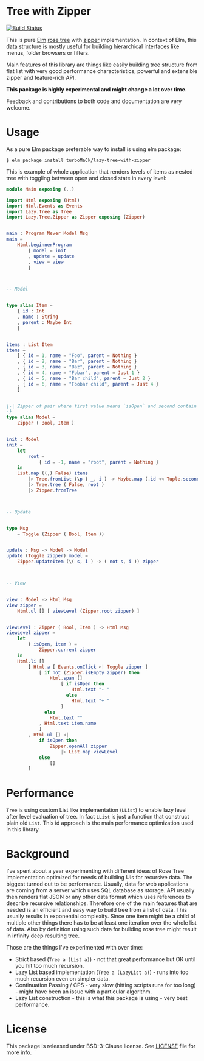 # Tree with Zipper

[![Build Status](https://travis-ci.org/turboMaCk/tree-with-zipper.svg?branch=master)](https://travis-ci.org/turboMaCk/tree-with-zipper)

This is pure [Elm](http://elm-lang.org/) [rose tree](https://en.wikipedia.org/wiki/Rose_tree)
with [zipper](https://en.wikipedia.org/wiki/Zipper_(data_structure)) implementation.
In context of Elm, this data structure is mostly useful for building hierarchical interfaces
like menus, folder browsers or filters.

Main features of this library are things like easily building tree structure from flat list
with very good performance characteristics, powerful and extensible zipper and feature-rich API.

__This package is highly experimental and might change a lot over time.__

Feedback and contributions to both code and documentation are very welcome.

# Usage

As a pure Elm package preferable way to install is using elm package:

```
$ elm package install turboMaCk/lazy-tree-with-zipper
```

This is example of whole application that renders levels of items as nested tree
with toggling between open and closed state in every level:

```elm
module Main exposing (..)

import Html exposing (Html)
import Html.Events as Events
import Lazy.Tree as Tree
import Lazy.Tree.Zipper as Zipper exposing (Zipper)


main : Program Never Model Msg
main =
    Html.beginnerProgram
        { model = init
        , update = update
        , view = view
        }



-- Model


type alias Item =
    { id : Int
    , name : String
    , parent : Maybe Int
    }


items : List Item
items =
    [ { id = 1, name = "Foo", parent = Nothing }
    , { id = 2, name = "Bar", parent = Nothing }
    , { id = 3, name = "Baz", parent = Nothing }
    , { id = 4, name = "Fobar", parent = Just 1 }
    , { id = 5, name = "Bar child", parent = Just 2 }
    , { id = 6, name = "Foobar child", parent = Just 4 }
    ]


{-| Zipper of pair where first value means `isOpen` and second contain Item details.
-}
type alias Model =
    Zipper ( Bool, Item )


init : Model
init =
    let
        root =
            { id = -1, name = "root", parent = Nothing }
    in
    List.map ((,) False) items
        |> Tree.fromList (\p ( _, i ) -> Maybe.map (.id << Tuple.second) p == i.parent)
        |> Tree.tree ( False, root )
        |> Zipper.fromTree



-- Update


type Msg
    = Toggle (Zipper ( Bool, Item ))


update : Msg -> Model -> Model
update (Toggle zipper) model =
    Zipper.updateItem (\( s, i ) -> ( not s, i )) zipper



-- View


view : Model -> Html Msg
view zipper =
    Html.ul [] [ viewLevel (Zipper.root zipper) ]


viewLevel : Zipper ( Bool, Item ) -> Html Msg
viewLevel zipper =
    let
        ( isOpen, item ) =
            Zipper.current zipper
    in
    Html.li []
        [ Html.a [ Events.onClick <| Toggle zipper ]
            [ if not (Zipper.isEmpty zipper) then
                Html.span []
                    [ if isOpen then
                        Html.text "- "
                      else
                        Html.text "+ "
                    ]
              else
                Html.text ""
            , Html.text item.name
            ]
        , Html.ul [] <|
            if isOpen then
                Zipper.openAll zipper
                    |> List.map viewLevel
            else
                []
        ]
```

# Performance

`Tree` is using custom List like implementation (`LList`) to enable lazy level after level evaluation
of tree. In fact `LList` is just a function that construct plain old `List`. This id approach is the main performance optimization used in this library.

# Background

I've spent about a year experimenting with different ideas of Rose Tree implementation
optimized for needs of building UIs for recursive data. The biggest turned out to be performance.
Usually, data for web applications are coming from a server which uses SQL database as storage.
API usually then renders flat JSON or any other data format which uses references to describe recursive relationships.
Therefore one of the main features that are needed is an efficient and easy way to build tree from a list of data.
This usually results in exponential complexity. Since one item might be a child of multiple other things
there has to be at least one iteration over the whole list of data. Also by definition using such data
for building rose tree might result in infinity deep resulting tree.

Those are the things I've experimented with over time:

- Strict based (`Tree a (List a)`) - not that great performance but OK until you hit too much recursion.
- Lazy List based implementation (`Tree a (LazyList a)`) - runs into too much recursion even on simpler data.
- Continuation Passing / CPS - very slow (hitting scripts runs for too long) - might have been an issue with a particular algorithm.
- Lazy List construction - this is what this package is using - very best performance.

# License

This package is released under BSD-3-Clause license. See [LICENSE](LICENSE) file for more info.
